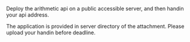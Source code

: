 Deploy the arithmetic api on a public accessible server, and then handin your api address.

The application is provided in server directory of the attachment. Please upload your handin before deadline.
